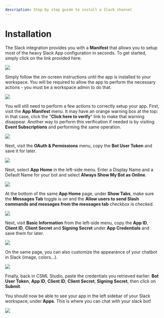 ```yaml
---
description: Step by step guide to install a Slack channel
---
```


# Installation

The Slack integration provides you with a **Manifest** that allows you to setup most of the heavy Slack App configuration in seconds. To get started, simply click on the link provided here:

![](<../../.gitbook/assets/image (127).png>)

Simply follow the on-screen instructions until the app is installed to your workspace. You will be required to allow the app to perform the necessary actions - you must be a workspace admin to do that.

![](<../../.gitbook/assets/image (125).png>)

You will still need to perform a few actions to correctly setup your app. First, visit the **App Manifest** menu. It may have an orange warning box at the top: in that case, click the "**Click here to verify**" link to make that warning disappear. Another way to perform this verification if needed is by visiting **Event Subscriptions** and performing the same operation.

![](<../../.gitbook/assets/image (128).png>)

Next, visit the **OAuth & Permissions** menu, copy the **Bot User Token** and save it for later.

![](<../../.gitbook/assets/image (3).png>)

Next, select **App Home** in the left-side menu. Enter a Display Name and a Default Name for your bot and select **Always Show My Bot as Online**.

![](<../../.gitbook/assets/image (2).png>)

At the bottom of the same **App Home** page, under **Show Tabs**, make sure the **Messages Tab** toggle is _on_ and the **Allow users to send Slash commands and messages from the messages tab** checkbox is _checked_.

![](<../../.gitbook/assets/image (129).png>)

Next, visit **Basic Information** from the left-side menu, copy the **App ID**, **Client ID**, **Client Secret** and **Signing Secret** under **App Credentials** and save them for later.

![](<../../.gitbook/assets/image (7).png>)

On the same page, you can also customize the appearance of your chatbot in Slack (image, colors...).

![](../../.gitbook/assets/image.png)

Finally, back in CSML Studio, paste the credentials you retrieved earlier: **Bot User Token**, **App ID**, **Client ID**, **Client Secret**, **Signing Secret**, then click on **Submit**.

You should now be able to see your app in the left sidebar of your Slack workspace, under **Apps**. This is where you can chat with your slack bot!

![](<../../.gitbook/assets/image (126).png>)
